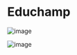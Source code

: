 # Educhamp

![image](https://user-images.githubusercontent.com/83643646/208142148-2078d1aa-a7f2-45a6-87d9-4d9ed710ec3a.png)

![image](https://user-images.githubusercontent.com/83643646/208141979-0f8f3205-cfa6-49ed-8ca2-21a099f48ac8.png)


